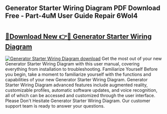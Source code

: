 ## Generator Starter Wiring Diagram PDF Download Free - Part-4uM User Guide Repair 6WoI4

# <h2><a href="http://dfrc9z5.blite.top/?on=Generator+Starter+Wiring+Diagram">🔗Download New 👉🔴 Generator Starter Wiring Diagram</a></h2>

[![Generator Starter Wiring Diagram download](https://i.imgur.com/lujVjoI.png)](http://dfrc9z5.blite.top/?on=Generator+Starter+Wiring+Diagram)
Get the most out of your new Generator Starter Wiring Diagram with this user manual, covering everything from installation to troubleshooting. Familiarize Yourself Before you begin, take a moment to familiarize yourself with the functions and capabilities of your new Generator Starter Wiring Diagram. Generator Starter Wiring Diagram advanced features include augmented reality, customizable profiles, automatic software updates, and voice recognition, all of which can be accessed and customized through the user interface. Please Don't Hesitate Generator Starter Wiring Diagram. Our customer support team is ready to answer your questions.
